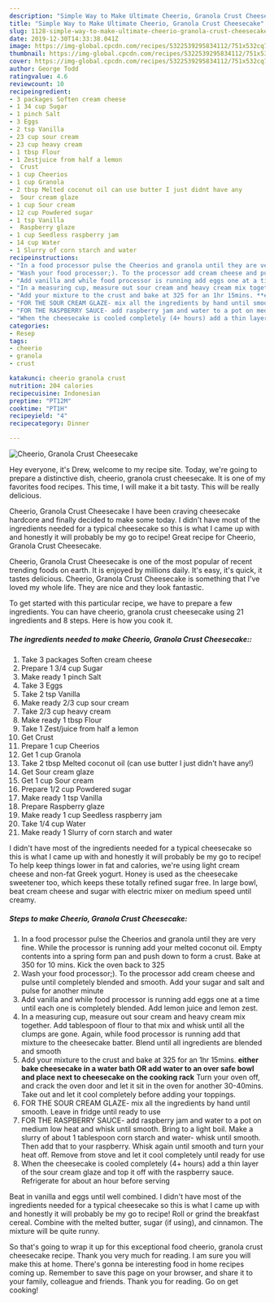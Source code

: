 ```yaml
---
description: "Simple Way to Make Ultimate Cheerio, Granola Crust Cheesecake"
title: "Simple Way to Make Ultimate Cheerio, Granola Crust Cheesecake"
slug: 1128-simple-way-to-make-ultimate-cheerio-granola-crust-cheesecake
date: 2019-12-30T14:33:38.041Z
image: https://img-global.cpcdn.com/recipes/5322539295834112/751x532cq70/cheerio-granola-crust-cheesecake-recipe-main-photo.jpg
thumbnail: https://img-global.cpcdn.com/recipes/5322539295834112/751x532cq70/cheerio-granola-crust-cheesecake-recipe-main-photo.jpg
cover: https://img-global.cpcdn.com/recipes/5322539295834112/751x532cq70/cheerio-granola-crust-cheesecake-recipe-main-photo.jpg
author: George Todd
ratingvalue: 4.6
reviewcount: 10
recipeingredient:
- 3 packages Soften cream cheese
- 1 34 cup Sugar
- 1 pinch Salt
- 3 Eggs
- 2 tsp Vanilla
- 23 cup sour cream
- 23 cup heavy cream
- 1 tbsp Flour
- 1 Zestjuice from half a lemon
-  Crust
- 1 cup Cheerios
- 1 cup Granola
- 2 tbsp Melted coconut oil can use butter I just didnt have any
-  Sour cream glaze
- 1 cup Sour cream
- 12 cup Powdered sugar
- 1 tsp Vanilla
-  Raspberry glaze
- 1 cup Seedless raspberry jam
- 14 cup Water
- 1 Slurry of corn starch and water
recipeinstructions:
- "In a food processor pulse the Cheerios and granola until they are very fine. While the processor is running add your melted coconut oil. Empty contents into a spring form pan and push down to form a crust. Bake at 350 for 10 mins. Kick the oven back to 325"
- "Wash your food processor;). To the processor add cream cheese and pulse until completely blended and smooth. Add your sugar and salt and pulse for another minute"
- "Add vanilla and while food processor is running add eggs one at a time until each one is completely blended. Add lemon juice and lemon zest."
- "In a measuring cup, measure out sour cream and heavy cream mix together. Add  tablespoon of flour to that mix and whisk until all the clumps are gone. Again, while food processor is running add that mixture to the cheesecake batter. Blend until all ingredients are blended and smooth"
- "Add your mixture to the crust and bake at 325 for an 1hr 15mins. **either bake cheesecake in a water bath OR add water to an over safe bowl and place next to cheesecake on the cooking rack** Turn your oven off, and crack the oven door and let it sit in the oven for another 30-40mins. Take out and let it cool completely before adding your toppings."
- "FOR THE SOUR CREAM GLAZE- mix all the ingredients by hand until smooth. Leave in fridge until ready to use"
- "FOR THE RASPBERRY SAUCE- add raspberry jam and water to a pot on medium low heat and whisk until smooth. Bring to a light boil. Make a slurry of about 1 tablespoon corn starch and water- whisk until smooth. Then add that to your raspberry. Whisk again until smooth and turn your heat off. Remove from stove and let it cool completely until ready for use"
- "When the cheesecake is cooled completely (4+ hours) add a thin layer of the sour cream glaze and top it off with the raspberry sauce. Refrigerate for about an hour before serving"
categories:
- Resep
tags:
- cheerio
- granola
- crust

katakunci: cheerio granola crust
nutrition: 204 calories
recipecuisine: Indonesian
preptime: "PT12M"
cooktime: "PT1H"
recipeyield: "4"
recipecategory: Dinner

---
```



![Cheerio, Granola Crust Cheesecake](https://img-global.cpcdn.com/recipes/5322539295834112/751x532cq70/cheerio-granola-crust-cheesecake-recipe-main-photo.jpg)

Hey everyone, it's Drew, welcome to my recipe site. Today, we're going to prepare a distinctive dish, cheerio, granola crust cheesecake. It is one of my favorites food recipes. This time, I will make it a bit tasty. This will be really delicious.

Cheerio, Granola Crust Cheesecake I have been craving cheesecake hardcore and finally decided to make some today. I didn&#39;t have most of the ingredients needed for a typical cheesecake so this is what I came up with and honestly it will probably be my go to recipe! Great recipe for Cheerio, Granola Crust Cheesecake.

Cheerio, Granola Crust Cheesecake is one of the most popular of recent trending foods on earth. It is enjoyed by millions daily. It's easy, it's quick, it tastes delicious. Cheerio, Granola Crust Cheesecake is something that I've loved my whole life. They are nice and they look fantastic.


To get started with this particular recipe, we have to prepare a few ingredients. You can have cheerio, granola crust cheesecake using 21 ingredients and 8 steps. Here is how you cook it.

##### The ingredients needed to make Cheerio, Granola Crust Cheesecake::

1. Take 3 packages Soften cream cheese
1. Prepare 1 3/4 cup Sugar
1. Make ready 1 pinch Salt
1. Take 3 Eggs
1. Take 2 tsp Vanilla
1. Make ready 2/3 cup sour cream
1. Take 2/3 cup heavy cream
1. Make ready 1 tbsp Flour
1. Take 1 Zest/juice from half a lemon
1. Get  Crust
1. Prepare 1 cup Cheerios
1. Get 1 cup Granola
1. Take 2 tbsp Melted coconut oil (can use butter I just didn&#39;t have any!)
1. Get  Sour cream glaze
1. Get 1 cup Sour cream
1. Prepare 1/2 cup Powdered sugar
1. Make ready 1 tsp Vanilla
1. Prepare  Raspberry glaze
1. Make ready 1 cup Seedless raspberry jam
1. Take 1/4 cup Water
1. Make ready 1 Slurry of corn starch and water


I didn&#39;t have most of the ingredients needed for a typical cheesecake so this is what I came up with and honestly it will probably be my go to recipe! To help keep things lower in fat and calories, we&#39;re using light cream cheese and non-fat Greek yogurt. Honey is used as the cheesecake sweetener too, which keeps these totally refined sugar free. In large bowl, beat cream cheese and sugar with electric mixer on medium speed until creamy. 

##### Steps to make Cheerio, Granola Crust Cheesecake:

1. In a food processor pulse the Cheerios and granola until they are very fine. While the processor is running add your melted coconut oil. Empty contents into a spring form pan and push down to form a crust. Bake at 350 for 10 mins. Kick the oven back to 325
1. Wash your food processor;). To the processor add cream cheese and pulse until completely blended and smooth. Add your sugar and salt and pulse for another minute
1. Add vanilla and while food processor is running add eggs one at a time until each one is completely blended. Add lemon juice and lemon zest.
1. In a measuring cup, measure out sour cream and heavy cream mix together. Add  tablespoon of flour to that mix and whisk until all the clumps are gone. Again, while food processor is running add that mixture to the cheesecake batter. Blend until all ingredients are blended and smooth
1. Add your mixture to the crust and bake at 325 for an 1hr 15mins. **either bake cheesecake in a water bath OR add water to an over safe bowl and place next to cheesecake on the cooking rack** Turn your oven off, and crack the oven door and let it sit in the oven for another 30-40mins. Take out and let it cool completely before adding your toppings.
1. FOR THE SOUR CREAM GLAZE- mix all the ingredients by hand until smooth. Leave in fridge until ready to use
1. FOR THE RASPBERRY SAUCE- add raspberry jam and water to a pot on medium low heat and whisk until smooth. Bring to a light boil. Make a slurry of about 1 tablespoon corn starch and water- whisk until smooth. Then add that to your raspberry. Whisk again until smooth and turn your heat off. Remove from stove and let it cool completely until ready for use
1. When the cheesecake is cooled completely (4+ hours) add a thin layer of the sour cream glaze and top it off with the raspberry sauce. Refrigerate for about an hour before serving


Beat in vanilla and eggs until well combined. I didn&#39;t have most of the ingredients needed for a typical cheesecake so this is what I came up with and honestly it will probably be my go to recipe! Roll or grind the breakfast cereal. Combine with the melted butter, sugar (if using), and cinnamon. The mixture will be quite runny. 

So that's going to wrap it up for this exceptional food cheerio, granola crust cheesecake recipe. Thank you very much for reading. I am sure you will make this at home. There's gonna be interesting food in home recipes coming up. Remember to save this page on your browser, and share it to your family, colleague and friends. Thank you for reading. Go on get cooking!

